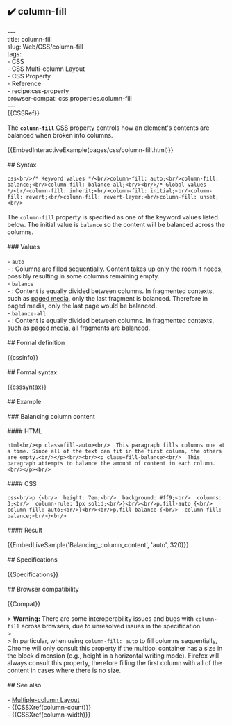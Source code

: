 ## ✔️ column-fill 
 ---<br/>title: column-fill<br/>slug: Web/CSS/column-fill<br/>tags:<br/>  - CSS<br/>  - CSS Multi-column Layout<br/>  - CSS Property<br/>  - Reference<br/>  - recipe:css-property<br/>browser-compat: css.properties.column-fill<br/>---<br/>{{CSSRef}}<br/><br/>The **`column-fill`** [CSS](/en-US/docs/Web/CSS) property controls how an element's contents are balanced when broken into columns.<br/><br/>{{EmbedInteractiveExample(pages/css/column-fill.html)}}<br/><br/>## Syntax<br/><br/>```css<br/>/* Keyword values */<br/>column-fill: auto;<br/>column-fill: balance;<br/>column-fill: balance-all;<br/><br/>/* Global values */<br/>column-fill: inherit;<br/>column-fill: initial;<br/>column-fill: revert;<br/>column-fill: revert-layer;<br/>column-fill: unset;<br/>```<br/><br/>The `column-fill` property is specified as one of the keyword values listed below. The initial value is `balance` so the content will be balanced across the columns.<br/><br/>### Values<br/><br/>- `auto`<br/>  - : Columns are filled sequentially. Content takes up only the room it needs, possibly resulting in some columns remaining empty.<br/>- `balance`<br/>  - : Content is equally divided between columns. In fragmented contexts, such as [paged media](/en-US/docs/Web/CSS/Paged_Media), only the last fragment is balanced. Therefore in paged media, only the last page would be balanced.<br/>- `balance-all`<br/>  - : Content is equally divided between columns. In fragmented contexts, such as [paged media](/en-US/docs/Web/CSS/Paged_Media), all fragments are balanced.<br/><br/>## Formal definition<br/><br/>{{cssinfo}}<br/><br/>## Formal syntax<br/><br/>{{csssyntax}}<br/><br/>## Example<br/><br/>### Balancing column content<br/><br/>#### HTML<br/><br/>```html<br/><p class=fill-auto><br/>  This paragraph fills columns one at a time. Since all of the text can fit in the first column, the others are empty.<br/></p><br/><br/><p class=fill-balance><br/>  This paragraph attempts to balance the amount of content in each column.<br/></p><br/>```<br/><br/>#### CSS<br/><br/>```css<br/>p {<br/>  height: 7em;<br/>  background: #ff9;<br/>  columns: 3;<br/>  column-rule: 1px solid;<br/>}<br/><br/>p.fill-auto {<br/>  column-fill: auto;<br/>}<br/><br/>p.fill-balance {<br/>  column-fill: balance;<br/>}<br/>```<br/><br/>#### Result<br/><br/>{{EmbedLiveSample('Balancing_column_content', 'auto', 320)}}<br/><br/>## Specifications<br/><br/>{{Specifications}}<br/><br/>## Browser compatibility<br/><br/>{{Compat}}<br/><br/>> **Warning:** There are some interoperability issues and bugs with `column-fill` across browsers, due to unresolved issues in the specification.<br/>><br/>> In particular, when using `column-fill: auto` to fill columns sequentially, Chrome will only consult this property if the multicol container has a size in the block dimension (e.g., height in a horizontal writing mode). Firefox will always consult this property, therefore filling the first column with all of the content in cases where there is no size.<br/><br/>## See also<br/><br/>- [Multiple-column Layout](/en-US/docs/Learn/CSS/CSS_layout/Multiple-column_Layout)<br/>- {{CSSXref(column-count)}}<br/>- {{CSSXref(column-width)}}<br/>